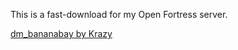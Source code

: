 This is a fast-download for my Open Fortress server. 

[dm_bananabay by Krazy](https://gamebanana.com/mods/308878)
